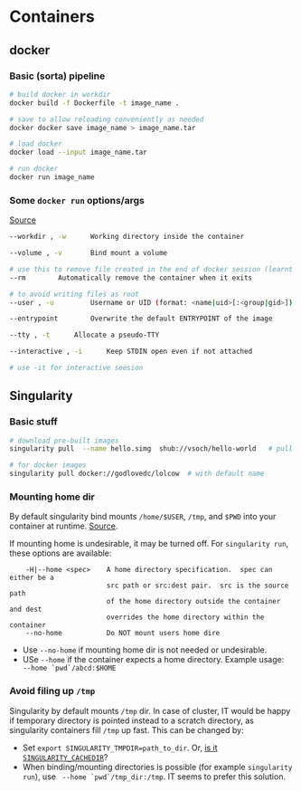 # Containers

## docker

### Basic (sorta) pipeline

```sh
# build docker in workdir
docker build -f Dockerfile -t image_name .

# save to allow reloading conveniently as needed
docker docker save image_name > image_name.tar

# load docker
docker load --input image_name.tar

# run docker
docker run image_name
```


### Some `docker run` options/args

[Source](https://docs.docker.com/engine/reference/commandline/run/)

```sh
--workdir , -w 		Working directory inside the container

--volume , -v 		Bind mount a volume

# use this to remove file created in the end of docker session (learnt this the hard way)
--rm 		Automatically remove the container when it exits

# to avoid writing files as root
--user , -u 		Username or UID (format: <name|uid>[:<group|gid>])

--entrypoint 		Overwrite the default ENTRYPOINT of the image

--tty , -t 		Allocate a pseudo-TTY

--interactive , -i 		Keep STDIN open even if not attached

# use -it for interactive seesion
```


## Singularity

### Basic stuff

```sh
# download pre-built images
singularity pull  --name hello.simg  shub://vsoch/hello-world   # pull with custom name

# for docker images
singularity pull docker://godlovedc/lolcow  # with default name

```

### Mounting home dir

By default singularity bind mounts `/home/$USER`, `/tmp`, and `$PWD` into your container at runtime. [Source](https://singularity.lbl.gov/quickstart#working-with-files).

If mounting home is undesirable, it may be turned off. For `singularity run`, these options are available:

```
    -H|--home <spec>    A home directory specification.  spec can either be a
                        src path or src:dest pair.  src is the source path
                        of the home directory outside the container and dest
                        overrides the home directory within the container
    --no-home           Do NOT mount users home dire
```

* Use `--no-home` if mounting home dir is not needed or undesirable.
* USe `--home` if the container expects a home directory. Example usage: ``` --home `pwd`/abcd:$HOME```


### Avoid filing up `/tmp`

Singularity by default mounts `/tmp` dir. In case of cluster, IT would be happy if temporary directory is pointed instead to a scratch directory, as singularity containers fill `/tmp` up fast. This can be changed by:

* Set `export SINGULARITY_TMPDIR=path_to_dir`. Or, [is it `SINGULARITY_CACHEDIR`](https://singularity.lbl.gov/faq#no-space-left-on-device)?
* When binding/mounting directories is possible (for example `singularity run`), use ``` --home `pwd`/tmp_dir:/tmp```. IT seems to prefer this solution.
